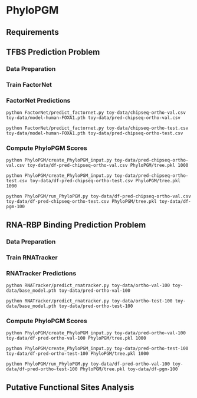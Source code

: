 # PhyloPGM

## Requirements

## TFBS Prediction Problem

### Data Preparation

### Train FactorNet

### FactorNet Predictions
`python FactorNet/predict_factornet.py toy-data/chipseq-ortho-val.csv toy-data/model-human-FOXA1.pth toy-data/pred-chipseq-ortho-val.csv`

`python FactorNet/predict_factornet.py toy-data/chipseq-ortho-test.csv toy-data/model-human-FOXA1.pth toy-data/pred-chipseq-ortho-test.csv`

### Compute PhyloPGM Scores
`python PhyloPGM/create_PhyloPGM_input.py toy-data/pred-chipseq-ortho-val.csv toy-data/df-pred-chipseq-ortho-val.csv PhyloPGM/tree.pkl 1000`

`python PhyloPGM/create_PhyloPGM_input.py toy-data/pred-chipseq-ortho-test.csv toy-data/df-pred-chipseq-ortho-test.csv PhyloPGM/tree.pkl 1000`

`python PhyloPGM/run_PhyloPGM.py toy-data/df-pred-chipseq-ortho-val.csv toy-data/df-pred-chipseq-ortho-test.csv PhyloPGM/tree.pkl toy-data/df-pgm-100`


## RNA-RBP Binding Prediction Problem

### Data Preparation

### Train RNATracker

### RNATracker Predictions
`python RNATracker/predict_rnatracker.py toy-data/ortho-val-100 toy-data/base_model.pth toy-data/pred-ortho-val-100`

`python RNATracker/predict_rnatracker.py toy-data/ortho-test-100 toy-data/base_model.pth toy-data/pred-ortho-test-100`

### Compute PhyloPGM Scores
`python PhyloPGM/create_PhyloPGM_input.py toy-data/pred-ortho-val-100 toy-data/df-pred-ortho-val-100 PhyloPGM/tree.pkl 1000`

`python PhyloPGM/create_PhyloPGM_input.py toy-data/pred-ortho-test-100 toy-data/df-pred-ortho-test-100 PhyloPGM/tree.pkl 1000`

`python PhyloPGM/run_PhyloPGM.py toy-data/df-pred-ortho-val-100 toy-data/df-pred-ortho-test-100 PhyloPGM/tree.pkl toy-data/df-pgm-100`

## Putative Functional Sites Analysis





